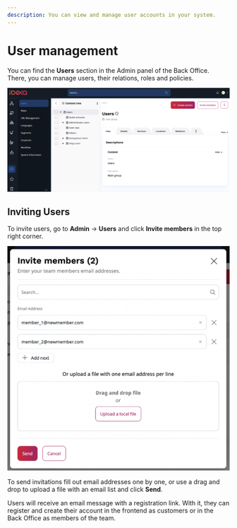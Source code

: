 ```yaml
---
description: You can view and manage user accounts in your system.
---
```


# User management

You can find the **Users** section in the Admin panel of the Back Office.
There, you can manage users, their relations, roles and policies.

![Users section](img/users_section.png)

## Inviting Users

To invite users, go to **Admin** -> **Users** and click **Invite members** in the top right corner.

![Inviting users](img/users_invitation.png)

To send invitations fill out email addresses one by one,
or use a drag and drop to upload a file with an email list and click **Send**.

Users will receive an email message with a registration link.
With it, they can register and create their account
in the frontend as customers or in the Back Office as members of the team.
